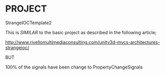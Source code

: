 PROJECT
=================


StrangeIOCTemplate2

This is *SIMILAR* to the basic project as described in the following article;

http://www.rivellomultimediaconsulting.com/unity3d-mvcs-architectures-strangeioc/



BUT

100% of the signals have been change to PropertyChangeSignals


